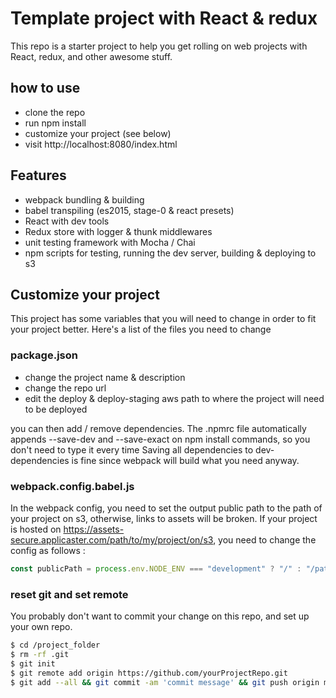 # Template project with React & redux

This repo is a starter project to help you get rolling on web projects with React, redux, and other awesome stuff.

## how to use
* clone the repo
* run npm install
* customize your project (see below)
* visit http://localhost:8080/index.html

## Features
* webpack bundling & building
* babel transpiling (es2015, stage-0 & react presets)
* React with dev tools
* Redux store with logger & thunk middlewares
* unit testing framework with Mocha / Chai
* npm scripts for testing, running the dev server, building & deploying to s3

## Customize your project
This project has some variables that you will need to change in order to fit your project better. Here's a list of the files you need to change

### package.json
* change the project name & description
* change the repo url
* edit the deploy & deploy-staging aws path to where the project will need to be deployed

you can then add / remove dependencies. The .npmrc file automatically appends --save-dev and --save-exact on npm install commands, so you don't need to type it every time
Saving all dependencies to dev-dependencies is fine since webpack will build what you need anyway.

### webpack.config.babel.js
In the webpack config, you need to set the output public path to the path of your project on s3, otherwise, links to assets will be broken.
If your project is hosted on https://assets-secure.applicaster.com/path/to/my/project/on/s3, you need to change the config as follows :
```javascript
const publicPath = process.env.NODE_ENV === "development" ? "/" : "/path/to/my/project/on/s3/";
```

### reset git and set remote
You probably don't want to commit your change on this repo, and set up your own repo.

```bash
$ cd /project_folder
$ rm -rf .git
$ git init
$ git remote add origin https://github.com/yourProjectRepo.git
$ git add --all && git commit -am 'commit message' && git push origin master
```

